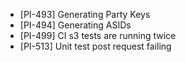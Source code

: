 - [PI-493] Generating Party Keys
- [PI-494] Generating ASIDs
- [PI-499] CI s3 tests are running twice
- [PI-513] Unit test post request failing
